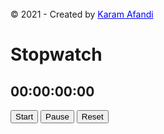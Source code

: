 <!DOCTYPE html>
<html lang="en">
<head>
    <meta charset="UTF-8">
    <meta name="viewport" content="width=device-width, initial-scale=1.0">
    <title>Stopwatch</title>
    <link rel="stylesheet" href="style.css">
</head>
<body>
  <div class="footer"><br>
    &copy; 2021 - Created by  <a href="https://karamlyy.github.io/profile/" target="_blank" style="color: blue;">Karam Afandi</a>
  </div>
    <div class="main center">
      <div class="container center">
        <h1>Stopwatch</h1>
          <div class="watch">
            <h2 id="watch">00:00:00:00</h2>
          </div>
          <div class="buttons">
            <button id="start">Start</button>
            <button id="pause">Pause</button>
            <button id="reset">Reset</button>
          </div>
        </div>
      </div>
      <script src="app.js"></script>
</body>
</html>
